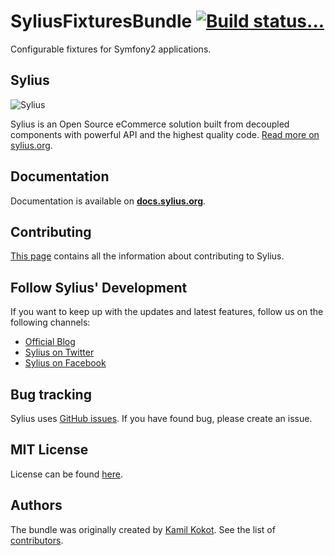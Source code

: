 SyliusFixturesBundle [![Build status...](https://secure.travis-ci.org/Sylius/SyliusFixturesBundle.png?branch=master)](http://travis-ci.org/Sylius/SyliusFixturesBundle)
====================

Configurable fixtures for Symfony2 applications.

Sylius
------

![Sylius](http://sylius.org/assets/img/logo.png)

Sylius is an Open Source eCommerce solution built from decoupled components with powerful API and the highest quality code. [Read more on sylius.org](http://sylius.org).

Documentation
-------------

Documentation is available on [**docs.sylius.org**](http://docs.sylius.org/en/latest/components_and_bundles/bundles/SyliusFixturesBundle/index.html).

Contributing
------------

[This page](http://docs.sylius.org/en/latest/contributing/index.html) contains all the information about contributing to Sylius.

Follow Sylius' Development
--------------------------

If you want to keep up with the updates and latest features, follow us on the following channels:

* [Official Blog](https://sylius.org/blog)
* [Sylius on Twitter](https://twitter.com/Sylius)
* [Sylius on Facebook](https://facebook.com/SyliusEcommerce)

Bug tracking
------------

Sylius uses [GitHub issues](https://github.com/Sylius/Sylius/issues).
If you have found bug, please create an issue.

MIT License
-----------

License can be found [here](https://github.com/Sylius/Sylius/blob/master/LICENSE).

Authors
-------

The bundle was originally created by [Kamil Kokot](http://kamil.kokot.me).
See the list of [contributors](https://github.com/Sylius/Sylius/contributors).

